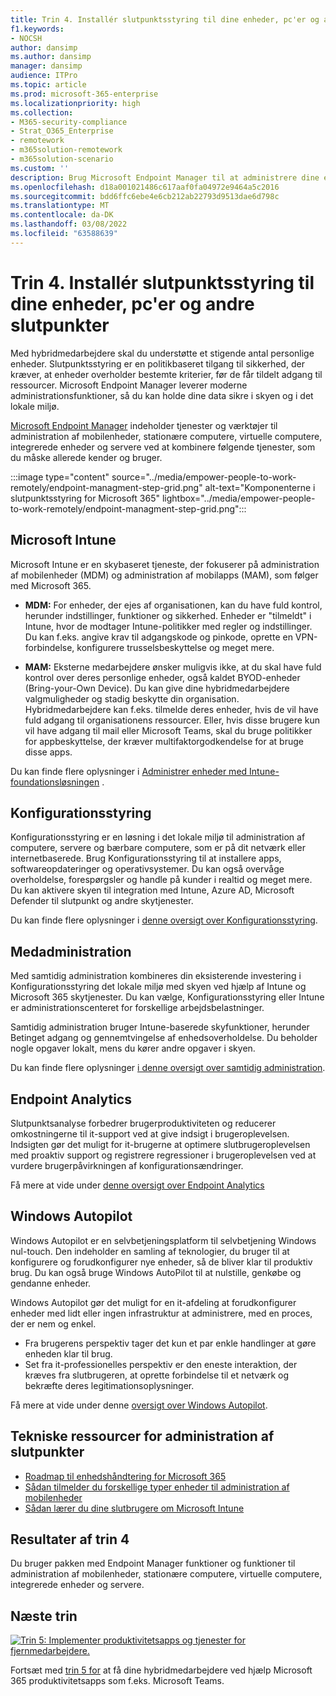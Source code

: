 ```yaml
---
title: Trin 4. Installér slutpunktsstyring til dine enheder, pc'er og andre slutpunkter
f1.keywords:
- NOCSH
author: dansimp
ms.author: dansimp
manager: dansimp
audience: ITPro
ms.topic: article
ms.prod: microsoft-365-enterprise
ms.localizationpriority: high
ms.collection:
- M365-security-compliance
- Strat_O365_Enterprise
- remotework
- m365solution-remotework
- m365solution-scenario
ms.custom: ''
description: Brug Microsoft Endpoint Manager til at administrere dine enheder, pc'er og andre slutpunkter.
ms.openlocfilehash: d18a001021486c617aaf0fa04972e9464a5c2016
ms.sourcegitcommit: bdd6ffc6ebe4e6cb212ab22793d9513dae6d798c
ms.translationtype: MT
ms.contentlocale: da-DK
ms.lasthandoff: 03/08/2022
ms.locfileid: "63588639"
---
```

# <a name="step-4-deploy-endpoint-management-for-your-devices-pcs-and-other-endpoints"></a>Trin 4. Installér slutpunktsstyring til dine enheder, pc'er og andre slutpunkter

Med hybridmedarbejdere skal du understøtte et stigende antal personlige enheder. Slutpunktsstyring er en politikbaseret tilgang til sikkerhed, der kræver, at enheder overholder bestemte kriterier, før de får tildelt adgang til ressourcer. Microsoft Endpoint Manager leverer moderne administrationsfunktioner, så du kan holde dine data sikre i skyen og i det lokale miljø. 

[Microsoft Endpoint Manager](/mem/endpoint-manager-overview) indeholder tjenester og værktøjer til administration af mobilenheder, stationære computere, virtuelle computere, integrerede enheder og servere ved at kombinere følgende tjenester, som du måske allerede kender og bruger.

:::image type="content" source="../media/empower-people-to-work-remotely/endpoint-managment-step-grid.png" alt-text="Komponenterne i slutpunktsstyring for Microsoft 365" lightbox="../media/empower-people-to-work-remotely/endpoint-managment-step-grid.png":::

## <a name="microsoft-intune"></a>Microsoft Intune

Microsoft Intune er en skybaseret tjeneste, der fokuserer på administration af mobilenheder (MDM) og administration af mobilapps (MAM), som følger med Microsoft 365. 

- **MDM:** For enheder, der ejes af organisationen, kan du have fuld kontrol, herunder indstillinger, funktioner og sikkerhed. Enheder er "tilmeldt" i Intune, hvor de modtager Intune-politikker med regler og indstillinger. Du kan f.eks. angive krav til adgangskode og pinkode, oprette en VPN-forbindelse, konfigurere trusselsbeskyttelse og meget mere.

- **MAM:** Eksterne medarbejdere ønsker muligvis ikke, at du skal have fuld kontrol over deres personlige enheder, også kaldet BYOD-enheder (Bring-your-Own Device). Du kan give dine hybridmedarbejdere valgmuligheder og stadig beskytte din organisation. Hybridmedarbejdere kan f.eks. tilmelde deres enheder, hvis de vil have fuld adgang til organisationens ressourcer. Eller, hvis disse brugere kun vil have adgang til mail eller Microsoft Teams, skal du bruge politikker for appbeskyttelse, der kræver multifaktorgodkendelse for at bruge disse apps.

Du kan finde flere oplysninger i [Administrer enheder med Intune-foundationsløsningen](manage-devices-with-intune-overview.md) .

## <a name="configuration-manager"></a>Konfigurationsstyring

Konfigurationsstyring er en løsning i det lokale miljø til administration af computere, servere og bærbare computere, som er på dit netværk eller internetbaserede. Brug Konfigurationsstyring til at installere apps, softwareopdateringer og operativsystemer. Du kan også overvåge overholdelse, forespørgsler og handle på kunder i realtid og meget mere. Du kan aktivere skyen til integration med Intune, Azure AD, Microsoft Defender til slutpunkt og andre skytjenester. 

Du kan finde flere oplysninger i [denne oversigt over Konfigurationsstyring](/mem/configmgr/core/understand/introduction).

## <a name="co-management"></a>Medadministration

Med samtidig administration kombineres din eksisterende investering i Konfigurationsstyring det lokale miljø med skyen ved hjælp af Intune og Microsoft 365 skytjenester. Du kan vælge, Konfigurationsstyring eller Intune er administrationscenteret for forskellige arbejdsbelastninger. 

Samtidig administration bruger Intune-baserede skyfunktioner, herunder Betinget adgang og gennemtvingelse af enhedsoverholdelse. Du beholder nogle opgaver lokalt, mens du kører andre opgaver i skyen.

Du kan finde flere oplysninger [i denne oversigt over samtidig administration](/mem/configmgr/comanage/overview).

## <a name="endpoint-analytics"></a>Endpoint Analytics

Slutpunktsanalyse forbedrer brugerproduktiviteten og reducerer omkostningerne til it-support ved at give indsigt i brugeroplevelsen. Indsigten gør det muligt for it-brugerne at optimere slutbrugeroplevelsen med proaktiv support og registrere regressioner i brugeroplevelsen ved at vurdere brugerpåvirkningen af konfigurationsændringer.

Få mere at vide under [denne oversigt over Endpoint Analytics](/mem/analytics/overview)

## <a name="windows-autopilot"></a>Windows Autopilot

Windows Autopilot er en selvbetjeningsplatform til selvbetjening Windows nul-touch. Den indeholder en samling af teknologier, du bruger til at konfigurere og forudkonfigurer nye enheder, så de bliver klar til produktiv brug. Du kan også bruge Windows AutoPilot til at nulstille, genkøbe og gendanne enheder. 

Windows Autopilot gør det muligt for en it-afdeling at forudkonfigurer enheder med lidt eller ingen infrastruktur at administrere, med en proces, der er nem og enkel. 

- Fra brugerens perspektiv tager det kun et par enkle handlinger at gøre enheden klar til brug. 
- Set fra it-professionelles perspektiv er den eneste interaktion, der kræves fra slutbrugeren, at oprette forbindelse til et netværk og bekræfte deres legitimationsoplysninger.

Få mere at vide under denne [oversigt over Windows Autopilot](/windows/deployment/windows-autopilot/windows-autopilot).

## <a name="admin-technical-resources-for-endpoint-management"></a>Tekniske ressourcer for administration af slutpunkter

- [Roadmap til enhedshåndtering for Microsoft 365](../enterprise/device-management-roadmap-microsoft-365.md)
- [Sådan tilmelder du forskellige typer enheder til administration af mobilenheder](/mem/intune/enrollment/device-enrollment)
- [Sådan lærer du dine slutbrugere om Microsoft Intune](/mem/intune/fundamentals/end-user-educate)
 
## <a name="results-of-step-4"></a>Resultater af trin 4

Du bruger pakken med Endpoint Manager funktioner og funktioner til administration af mobilenheder, stationære computere, virtuelle computere, integrerede enheder og servere.

## <a name="next-step"></a>Næste trin

[![Trin 5: Implementer produktivitetsapps og tjenester for fjernmedarbejdere.](../media/empower-people-to-work-remotely/remote-workers-step-grid-5.png)](empower-people-to-work-remotely-teams-productivity-apps.md)

Fortsæt med [trin 5 for](empower-people-to-work-remotely-teams-productivity-apps.md) at få dine hybridmedarbejdere ved hjælp Microsoft 365 produktivitetsapps som f.eks. Microsoft Teams.